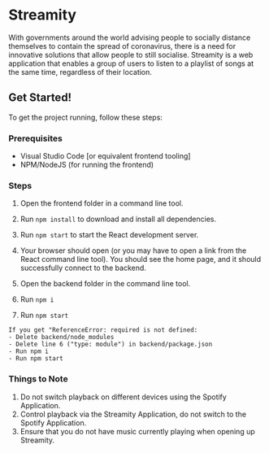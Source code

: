 # Streamity

With governments around the world advising people to socially distance themselves to contain the spread of coronavirus, there is a need for innovative solutions that allow people to still socialise.
Streamity is a web application that enables a group of users to listen to a playlist of songs at the same time, regardless of their location. 

## Get Started!

To get the project running, follow these steps:

### Prerequisites
- Visual Studio Code [or equivalent frontend tooling]
- NPM/NodeJS (for running the frontend)

### Steps
1. Open the frontend folder in a command line tool.
2. Run `npm install` to download and install all dependencies.
3. Run `npm start` to start the React development server. 
4. Your browser should open (or you may have to open a link from the React command line tool). You should see the home page, and it should successfully connect to the backend. 

5. Open the backend folder in the command line tool. 
6. Run `npm i`
8. Run `npm start`
```
If you get "ReferenceError: required is not defined:
- Delete backend/node_modules
- Delete line 6 ("type: module") in backend/package.json
- Run npm i
- Run npm start
```

### Things to Note
1. Do not switch playback on different devices using the Spotify Application. 
2. Control playback via the Streamity Application, do not switch to the Spotify Application.
3. Ensure that you do not have music currently playing when opening up Streamity. 
